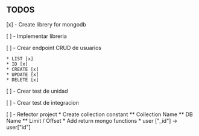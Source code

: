 ## TODOS
[x] - Create librery for mongodb

[ ] - Implementar libreria

[ ] - Crear endpoint CRUD de usuarios

    * LIST [x]
    * ID [x]
    * CREATE [x]
    * UPDATE [x]
    * DELETE [x]

[ ] - Crear test de unidad


[ ] - Crear test de integracion

[ ] - Refector project
        * Create collection constant
            ** Collection Name
            ** DB Name
            ** Limit / Offset
        * Add return mongo functions
        * user ["_id"] -> user["id"]